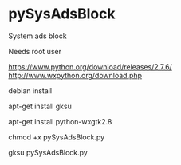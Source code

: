 pySysAdsBlock
===========

System ads block

Needs root user

https://www.python.org/download/releases/2.7.6/
http://www.wxpython.org/download.php

debian install

apt-get install gksu

apt-get install python-wxgtk2.8

chmod +x pySysAdsBlock.py

gksu pySysAdsBlock.py
